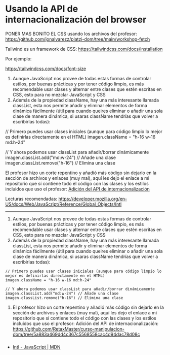 # Usando la API de internacionalización del browser

PONER MAS BONITO EL CSS usando los archivos del profesor: https://github.com/jonalvarezz/platzi-dom/tree/main/workshop-fetch



Tailwind es un framework de CSS: https://tailwindcss.com/docs/installation

Por ejemplo:

https://tailwindcss.com/docs/font-size


1. Aunque JavaScript nos provee de todas estas formas de controlar estilos, por buenas prácticas y por tener código limpio, es más recomendable usar clases y alternar entre clases que estén escritas en CSS, esto para no mezclar JavaScript y CSS
2. Además de la propiedad className, hay una más interesante llamada classList, esta nos permite añadir y eliminar elementos de forma dinámica fácilmente (útil para cuando queires eliminar o añadir una sola clase de manera dinámica, si usaras className tendrías que volver a escribirlas todas):

// Primero puedes usar clases iniciales (aunque para código limpio lo mejor es definirlas directamente en el HTML)
imagen.className = "h-16 w-16 md:h-24"

// Y ahora podemos usar classList para añadir/borrar dinámicamente
imagen.classList.add("md:w-24") // Añade una clase
imagen.classList.remove("h-16") // Elimina una clase


El profesor hizo un corte repentino y añadió más código sin dejarlo en la sección de archivos y enlaces (muy mal), aquí les dejo el enlace a mi repositorio que sí contiene todo el código con las clases y los estilos incluidos que uso el profesor:
[Adición del API de internacionalización](https://github.com/RetaxMaster/curso-manipulacion-dom/tree/5a883a469dd4c367c5568558cac4d94dac78d08c)


Lecturas recomendadas:
https://developer.mozilla.org/en-US/docs/Web/JavaScript/Reference/Global_Objects/Intl

---------

1. Aunque JavaScript nos provee de todas estas formas de controlar estilos, por buenas prácticas y por tener código limpio, es más recomendable usar clases y alternar entre clases que estén escritas en CSS, esto para no mezclar JavaScript y CSS
2. Además de la propiedad className, hay una más interesante llamada classList, esta nos permite añadir y eliminar elementos de forma dinámica fácilmente (útil para cuando queires eliminar o añadir una sola clase de manera dinámica, si usaras className tendrías que volver a escribirlas todas):

```
// Primero puedes usar clases iniciales (aunque para código limpio lo mejor es definirlas directamente en el HTML)
imagen.className = "h-16 w-16 md:h-24"

// Y ahora podemos usar classList para añadir/borrar dinámicamente
imagen.classList.add("md:w-24") // Añade una clase
imagen.classList.remove("h-16") // Elimina una clase
```

1. El profesor hizo un corte repentino y añadió más código sin dejarlo en la sección de archivos y enlaces (muy mal), aquí les dejo el enlace a mi repositorio que sí contiene todo el código con las clases y los estilos incluidos que uso el profesor:
Adición del API de internacionalización: https://github.com/RetaxMaster/curso-manipulacion-dom/tree/5a883a469dd4c367c5568558cac4d94dac78d08c

### 

- [Intl - JavaScript | MDN](https://developer.mozilla.org/en-US/docs/Web/JavaScript/Reference/Global_Objects/Intl)
